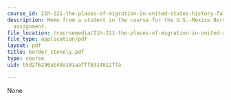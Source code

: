 ```yaml
---
course_id: 21h-221-the-places-of-migration-in-united-states-history-fall-2006
description: Memo from a student in the course for the U.S.-Mexico Border Relations
  assignment.
file_location: /coursemedia/21h-221-the-places-of-migration-in-united-states-history-fall-2006/b5d2f6296ab49a101aafff8324812f7a_border_stonely.pdf
file_type: application/pdf
layout: pdf
title: border_stonely.pdf
type: course
uid: b5d2f6296ab49a101aafff8324812f7a

---
```

None